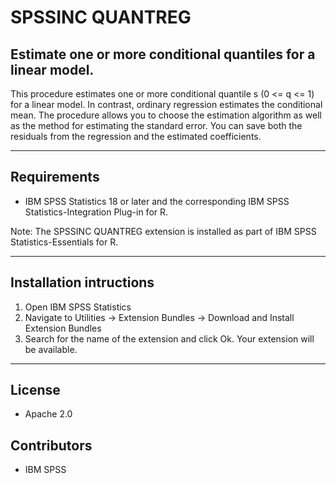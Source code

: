 # SPSSINC QUANTREG
## Estimate one or more conditional quantiles for a linear model.
 This procedure estimates one or more conditional quantile  s (0 <= q <= 1) for a linear model. In contrast, ordinary regression estimates the conditional mean. The procedure allows you to choose the estimation algorithm as well as the method for estimating the standard error. You can save both the residuals from the regression and the estimated coefficients.

---
Requirements
----
- IBM SPSS Statistics 18 or later and the corresponding IBM SPSS Statistics-Integration Plug-in for R.

Note: The SPSSINC QUANTREG extension is installed as part of IBM SPSS Statistics-Essentials for R.

---
Installation intructions
----
1. Open IBM SPSS Statistics
2. Navigate to Utilities -> Extension Bundles -> Download and Install Extension Bundles
3. Search for the name of the extension and click Ok. Your extension will be available.

---
License
----

- Apache 2.0
                              
Contributors
----

  - IBM SPSS
